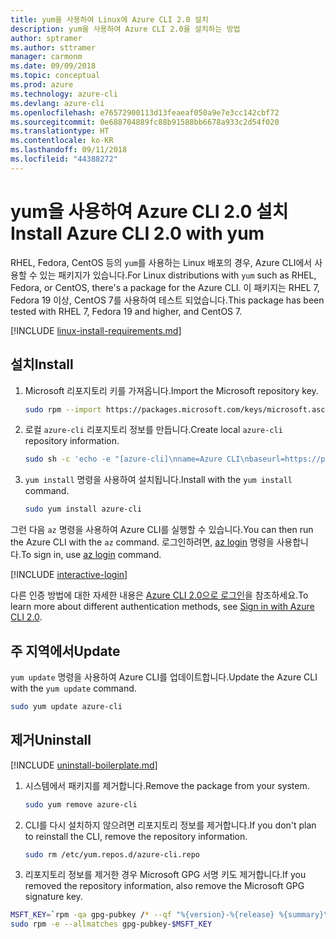 ```yaml
---
title: yum을 사용하여 Linux에 Azure CLI 2.0 설치
description: yum을 사용하여 Azure CLI 2.0을 설치하는 방법
author: sptramer
ms.author: sttramer
manager: carmonm
ms.date: 09/09/2018
ms.topic: conceptual
ms.prod: azure
ms.technology: azure-cli
ms.devlang: azure-cli
ms.openlocfilehash: e76572900113d13feaeaf050a9e7e3cc142cbf72
ms.sourcegitcommit: 0e688704889fc88b91588bb6678a933c2d54f020
ms.translationtype: HT
ms.contentlocale: ko-KR
ms.lasthandoff: 09/11/2018
ms.locfileid: "44388272"
---
```

# <a name="install-azure-cli-20-with-yum"></a><span data-ttu-id="0e822-103">yum을 사용하여 Azure CLI 2.0 설치</span><span class="sxs-lookup"><span data-stu-id="0e822-103">Install Azure CLI 2.0 with yum</span></span>

<span data-ttu-id="0e822-104">RHEL, Fedora, CentOS 등의 `yum`를 사용하는 Linux 배포의 경우, Azure CLI에서 사용할 수 있는 패키지가 있습니다.</span><span class="sxs-lookup"><span data-stu-id="0e822-104">For Linux distributions with  `yum` such as RHEL, Fedora, or CentOS, there's a package for the Azure CLI.</span></span> <span data-ttu-id="0e822-105">이 패키지는 RHEL 7, Fedora 19 이상, CentOS 7를 사용하여 테스트 되었습니다.</span><span class="sxs-lookup"><span data-stu-id="0e822-105">This package has been tested with RHEL 7, Fedora 19 and higher, and CentOS 7.</span></span>

[!INCLUDE [linux-install-requirements.md](includes/linux-install-requirements.md)]

## <a name="install"></a><span data-ttu-id="0e822-106">설치</span><span class="sxs-lookup"><span data-stu-id="0e822-106">Install</span></span>

1. <span data-ttu-id="0e822-107">Microsoft 리포지토리 키를 가져옵니다.</span><span class="sxs-lookup"><span data-stu-id="0e822-107">Import the Microsoft repository key.</span></span>

   ```bash
   sudo rpm --import https://packages.microsoft.com/keys/microsoft.asc
   ```

2. <span data-ttu-id="0e822-108">로컬 `azure-cli` 리포지토리 정보를 만듭니다.</span><span class="sxs-lookup"><span data-stu-id="0e822-108">Create local `azure-cli` repository information.</span></span>

   ```bash
   sudo sh -c 'echo -e "[azure-cli]\nname=Azure CLI\nbaseurl=https://packages.microsoft.com/yumrepos/azure-cli\nenabled=1\ngpgcheck=1\ngpgkey=https://packages.microsoft.com/keys/microsoft.asc" > /etc/yum.repos.d/azure-cli.repo'
   ```

3. <span data-ttu-id="0e822-109">`yum install` 명령을 사용하여 설치됩니다.</span><span class="sxs-lookup"><span data-stu-id="0e822-109">Install with the `yum install` command.</span></span>

   ```bash
   sudo yum install azure-cli
   ```

<span data-ttu-id="0e822-110">그런 다음 `az` 명령을 사용하여 Azure CLI를 실행할 수 있습니다.</span><span class="sxs-lookup"><span data-stu-id="0e822-110">You can then run the Azure CLI with the `az` command.</span></span> <span data-ttu-id="0e822-111">로그인하려면, [az login](/cli/azure/reference-index#az-login) 명령을 사용합니다.</span><span class="sxs-lookup"><span data-stu-id="0e822-111">To sign in, use [az login](/cli/azure/reference-index#az-login) command.</span></span>

[!INCLUDE [interactive-login](includes/interactive-login.md)]

<span data-ttu-id="0e822-112">다른 인증 방법에 대한 자세한 내용은 [Azure CLI 2.0으로 로그인](authenticate-azure-cli.md)을 참조하세요.</span><span class="sxs-lookup"><span data-stu-id="0e822-112">To learn more about different authentication methods, see [Sign in with Azure CLI 2.0](authenticate-azure-cli.md).</span></span>

## <a name="update"></a><span data-ttu-id="0e822-113">주 지역에서</span><span class="sxs-lookup"><span data-stu-id="0e822-113">Update</span></span>

<span data-ttu-id="0e822-114">`yum update` 명령을 사용하여 Azure CLI를 업데이트합니다.</span><span class="sxs-lookup"><span data-stu-id="0e822-114">Update the Azure CLI with the `yum update` command.</span></span>

```bash
sudo yum update azure-cli
```

## <a name="uninstall"></a><span data-ttu-id="0e822-115">제거</span><span class="sxs-lookup"><span data-stu-id="0e822-115">Uninstall</span></span>

[!INCLUDE [uninstall-boilerplate.md](includes/uninstall-boilerplate.md)]

1. <span data-ttu-id="0e822-116">시스템에서 패키지를 제거합니다.</span><span class="sxs-lookup"><span data-stu-id="0e822-116">Remove the package from your system.</span></span>

   ```bash
   sudo yum remove azure-cli
   ```

2. <span data-ttu-id="0e822-117">CLI를 다시 설치하지 않으려면 리포지토리 정보를 제거합니다.</span><span class="sxs-lookup"><span data-stu-id="0e822-117">If you don't plan to reinstall the CLI, remove the repository information.</span></span>

   ```bash
   sudo rm /etc/yum.repos.d/azure-cli.repo
   ```

3. <span data-ttu-id="0e822-118">리포지토리 정보를 제거한 경우 Microsoft GPG 서명 키도 제거합니다.</span><span class="sxs-lookup"><span data-stu-id="0e822-118">If you removed the repository information, also remove the Microsoft GPG signature key.</span></span>

  ```bash
  MSFT_KEY=`rpm -qa gpg-pubkey /* --qf "%{version}-%{release} %{summary}\n" | grep Microsoft | awk '{print $1}'`
  sudo rpm -e --allmatches gpg-pubkey-$MSFT_KEY
  ```
